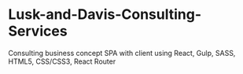 # Lusk-and-Davis-Consulting-Services
Consulting business concept SPA with client using React, Gulp, SASS, HTML5, CSS/CSS3, React Router
